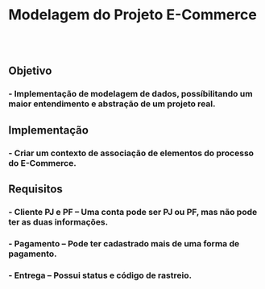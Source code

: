 # Modelagem do Projeto E-Commerce

<br>
<br>

## Objetivo
### - Implementação de modelagem de dados, possíbilitando um maior entendimento e abstração de um projeto real.


## Implementação

### - Criar um contexto de associação de elementos do processo do E-Commerce.

## Requisitos

### - Cliente PJ e PF – Uma conta pode ser PJ ou PF, mas não pode ter as duas informações.
### - Pagamento – Pode ter cadastrado mais de uma forma de pagamento.
### - Entrega – Possui status e código de rastreio.
